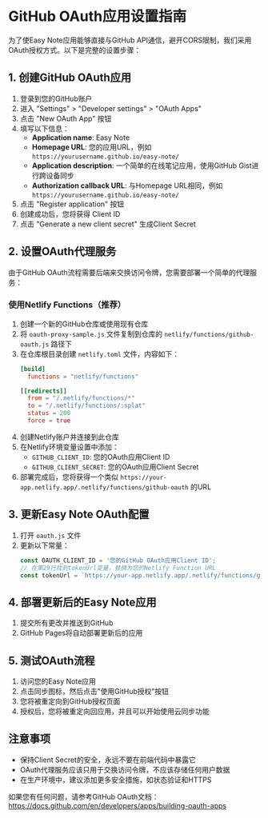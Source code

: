 # GitHub OAuth应用设置指南

为了使Easy Note应用能够直接与GitHub API通信，避开CORS限制，我们采用OAuth授权方式。以下是完整的设置步骤：

## 1. 创建GitHub OAuth应用

1. 登录到您的GitHub账户
2. 进入 "Settings" > "Developer settings" > "OAuth Apps"
3. 点击 "New OAuth App" 按钮
4. 填写以下信息：
   - **Application name**: Easy Note
   - **Homepage URL**: 您的应用URL，例如 `https://yourusername.github.io/easy-note/`
   - **Application description**: 一个简单的在线笔记应用，使用GitHub Gist进行跨设备同步
   - **Authorization callback URL**: 与Homepage URL相同，例如 `https://yourusername.github.io/easy-note/`
5. 点击 "Register application" 按钮
6. 创建成功后，您将获得 Client ID
7. 点击 "Generate a new client secret" 生成Client Secret

## 2. 设置OAuth代理服务

由于GitHub OAuth流程需要后端来交换访问令牌，您需要部署一个简单的代理服务：

### 使用Netlify Functions（推荐）

1. 创建一个新的GitHub仓库或使用现有仓库
2. 将 `oauth-proxy-sample.js` 文件复制到仓库的 `netlify/functions/github-oauth.js` 路径下
3. 在仓库根目录创建 `netlify.toml` 文件，内容如下：
   ```toml
   [build]
     functions = "netlify/functions"
   
   [[redirects]]
     from = "/.netlify/functions/*"
     to = "/.netlify/functions/:splat"
     status = 200
     force = true
   ```
4. 创建Netlify账户并连接到此仓库
5. 在Netlify环境变量设置中添加：
   - `GITHUB_CLIENT_ID`: 您的OAuth应用Client ID
   - `GITHUB_CLIENT_SECRET`: 您的OAuth应用Client Secret
6. 部署完成后，您将获得一个类似 `https://your-app.netlify.app/.netlify/functions/github-oauth` 的URL

## 3. 更新Easy Note OAuth配置

1. 打开 `oauth.js` 文件
2. 更新以下常量：
   ```javascript
   const OAUTH_CLIENT_ID = '您的GitHub OAuth应用Client ID';
   // 在第29行找到tokenUrl变量，替换为您的Netlify Function URL
   const tokenUrl = `https://your-app.netlify.app/.netlify/functions/github-oauth?code=${code}&redirect_uri=${encodeURIComponent(REDIRECT_URI)}`;
   ```

## 4. 部署更新后的Easy Note应用

1. 提交所有更改并推送到GitHub
2. GitHub Pages将自动部署更新后的应用

## 5. 测试OAuth流程

1. 访问您的Easy Note应用
2. 点击同步图标，然后点击"使用GitHub授权"按钮
3. 您将被重定向到GitHub授权页面
4. 授权后，您将被重定向回应用，并且可以开始使用云同步功能

## 注意事项

- 保持Client Secret的安全，永远不要在前端代码中暴露它
- OAuth代理服务应该只用于交换访问令牌，不应该存储任何用户数据
- 在生产环境中，建议添加更多安全措施，如状态验证和HTTPS

如果您有任何问题，请参考GitHub OAuth文档：https://docs.github.com/en/developers/apps/building-oauth-apps 
